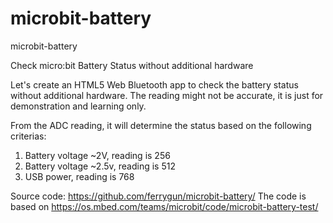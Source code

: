 # microbit-battery
microbit-battery

Check micro:bit Battery Status without additional hardware

Let's create an HTML5 Web Bluetooth app to check the battery status without additional hardware. The reading might not be accurate, it is just for demonstration and learning only.

From the ADC reading, it will determine the status based on the following criterias:
1. Battery voltage ~2V, reading is 256
2. Battery voltage ~2.5v, reading is 512
3. USB power, reading is 768

Source code:
https://github.com/ferrygun/microbit-battery/
The code is based on https://os.mbed.com/teams/microbit/code/microbit-battery-test/



